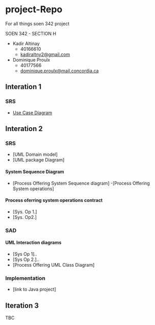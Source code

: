# project-Repo
For all things soen 342 project

SOEN 342 - SECTION H
- Kadir Altinay 
  - 40166610
  - kadiraltny2@gmail.com
- Dominique Proulx
  -  40177566
  - dominique.proulx@mail.concordia.ca
## Interation 1

### SRS 
- [Use Case Diagram](SRS/UML_UseCase_v2.jpg)

## Interation 2 
### SRS
- [UML Domain model]
- [UML package Diagram]
#### System Sequence Diagram
- [Process Offering System Sequence diagram]
-[Process Offering System operations]
#### Process oferring system operations contract
- [Sys. Op 1.]
- [Sys. Op2.]

### SAD 
#### UML Interaction diagrams
- [Sys Op 1]..
- [Sys Op 2.]..
- [Process Offering UML Class Diagram]

### Implementation 
- [link to Java project]

## Iteration 3
TBC
